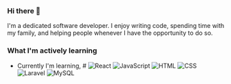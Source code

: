 ### Hi there 👋
I'm a dedicated software developer. I enjoy writing code, spending time with my family, and helping people whenever I have the opportunity to do so.

### What I'm actively learning

- Currently I'm learning, #
![React](https://img.shields.io/badge/ReactJS-61DAFB?logo=react&logoColor=white)
![JavaScript](https://img.shields.io/badge/JavaScript-F7DF1E?logo=javascript&logoColor=black)
![HTML](https://img.shields.io/badge/HTML5-E34F26?logo=html5&logoColor=white)
![CSS](https://img.shields.io/badge/CSS3-1572B6?logo=css3&logoColor=white)
![Laravel](https://img.shields.io/badge/Laravel-FF2D20?logo=laravel&logoColor=white)
![MySQL](https://img.shields.io/badge/MySQL-4479A1?logo=mysql&logoColor=white)

